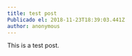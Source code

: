 ```yaml
---
title: test post
Publicado el: 2018-11-23T18:39:03.441Z
author: anonymous
---
```

This is a test post.
